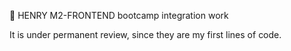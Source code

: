 

📌 HENRY M2-FRONTEND bootcamp integration work

It is under permanent review, since they are my first lines of code.





